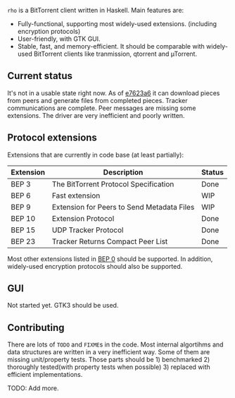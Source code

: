 `rho` is a BitTorrent client written in Haskell. Main features are:

- Fully-functional, supporting most widely-used extensions. (including encryption protocols)
- User-friendly, with GTK GUI.
- Stable, fast, and memory-efficient. It should be comparable with widely-used BitTorrent clients like tranmission, qtorrent and µTorrent.

## Current status

It's not in a usable state right now. As of [e7623a6](https://github.com/osa1/rho-torrent/commit/e7623a65b27d0de2da6c20fd599e21c85fe04009) it can download pieces from peers and generate files from completed pieces. Tracker communications are complete. Peer messages are missing some extensions. The driver are very inefficient and poorly written.

## Protocol extensions

Extensions that are currently in code base (at least partially):

| Extension | Description                                | Status |
|-----------|--------------------------------------------|--------|
| BEP 3     | The BitTorrent Protocol Specification      | Done   |
| BEP 6     | Fast extension                             | WIP    |
| BEP 9     | Extension for Peers to Send Metadata Files | WIP    |
| BEP 10    | Extension Protocol                         | Done   |
| BEP 15    | UDP Tracker Protocol                       | Done   |
| BEP 23    | Tracker Returns Compact Peer List          | Done   |

Most other extensions listed in [BEP 0](http://bittorrent.org/beps/bep_0000.html) should be supported. In addition, widely-used encryption protocols should also be supported.

## GUI

Not started yet. GTK3 should be used.

## Contributing

There are lots of `TODO` and `FIXME`s in the code. Most internal algortihms and data structures are written in a very inefficient way. Some of them are missing unit/property tests. Those parts should be 1) benchmarked 2) thoroughly tested(with property tests when possible) 3) replaced with efficient implementations.

TODO: Add more.
